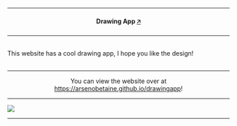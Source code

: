 <hr>
    <h4 align="center">Drawing App <a href="https://arsenobetaine.github.io/drawingapp">🡥</a></h4>
<hr>
    <p><br>This website has a cool drawing app, I hope you like the design!<br></br></p>
<hr>
    <p align="center">You can view the website over at <a href="https://arsenobetaine.github.io/drawingapp">https://arsenobetaine.github.io/drawingapp</a>!</p>
<hr>
    <img src="aaa" />
<hr>
